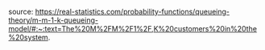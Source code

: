 source: https://real-statistics.com/probability-functions/queueing-theory/m-m-1-k-queueing-model/#:~:text=The%20M%2FM%2F1%2F,K%20customers%20in%20the%20system.
